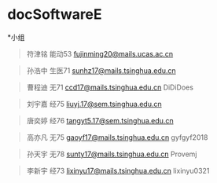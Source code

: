 # docSoftwareE

*小组
>符津铭 能动53 fujinming20@mails.ucas.ac.cn

>孙浩中 生医71 sunhz17@mails.tsinghua.edu.cn

>曹程迪 无71 ccd17@mails.tsinghua.edu.cn DiDiDoes

>刘宇嘉 经75 liuyj.17@sem.tsinghua.edu.cn

>唐奕婷 经76 tangyt5.17@sem.tsinghua.edu.cn

>高亦凡 无75 gaoyf17@mails.tsinghua.edu.cn gyfgyf2018

>孙天宇 无78 sunty17@mails.tsinghua.edu.cn Provemj

>李新宇 经73 lixinyu17@mails.tsinghua.edu.cn lixinyu0321

